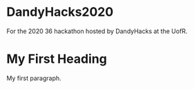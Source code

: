 # DandyHacks2020
For the 2020 36 hackathon hosted by DandyHacks at the UofR.

<!DOCTYPE html>
<html>
<head>
<title>Page Title</title>
</head>
<body>

<h1>My First Heading</h1>
<p>My first paragraph.</p>

</body>
</html>
